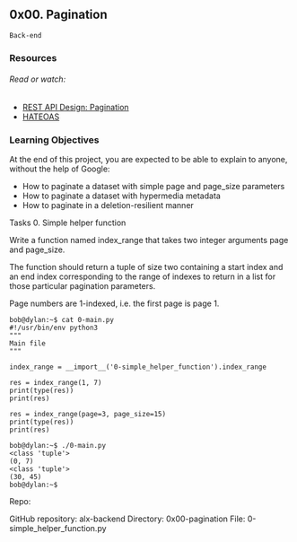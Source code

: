 ## 0x00. Pagination
`Back-end`
  

### Resources
###### Read or watch:

- [REST API Design: Pagination](https://www.moesif.com/blog/technical/api-design/REST-API-Design-Filtering-Sorting-and-Pagination/#pagination)
- [HATEOAS](https://en.wikipedia.org/wiki/HATEOAS)

### Learning Objectives
<p>At the end of this project, you are expected to be able to explain to anyone, without the help of Google:</p>

- How to paginate a dataset with simple page and page_size parameters
- How to paginate a dataset with hypermedia metadata
- How to paginate in a deletion-resilient manner


Tasks
0. Simple helper function

Write a function named index_range that takes two integer arguments page and page_size.

<p>The function should return a tuple of size two containing a start index and an end index corresponding to the range of indexes to return in a list for those particular pagination parameters.</p>

<p>Page numbers are 1-indexed, i.e. the first page is page 1.</p>

```
bob@dylan:~$ cat 0-main.py
#!/usr/bin/env python3
"""
Main file
"""

index_range = __import__('0-simple_helper_function').index_range

res = index_range(1, 7)
print(type(res))
print(res)

res = index_range(page=3, page_size=15)
print(type(res))
print(res)

bob@dylan:~$ ./0-main.py
<class 'tuple'>
(0, 7)
<class 'tuple'>
(30, 45)
bob@dylan:~$
```
Repo:

GitHub repository: alx-backend
Directory: 0x00-pagination
File: 0-simple_helper_function.py
 